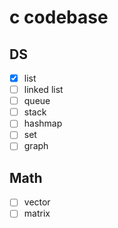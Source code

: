 # c codebase

## DS
- [x] list
- [ ] linked list
- [ ] queue
- [ ] stack
- [ ] hashmap
- [ ] set
- [ ] graph

## Math
- [ ] vector
- [ ] matrix